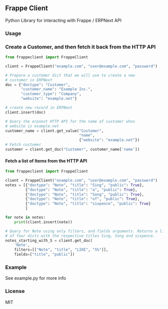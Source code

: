 ## Frappe Client

Python Library for interacting with Frappe / ERPNext API

### Usage

### Create a Customer, and then fetch it back from the HTTP API
```python
from frappeclient import FrappeClient

client = FrappeClient("example.com", "user@example.com", "password")

# Prepare a customer dict that we will use to create a new
# customer in ERPNext
doc = {"doctype": "Customer",
       "customer_name": "Example Inc.",
       "customer_type": "Company",
       "website": "example.net"}

# create new record in ERPNext
client.insert(doc)

# Query the erpnext HTTP API for the name of customer whos
# website is example.net
customer_name = client.get_value("Customer",
                                 "name",
                                 {"website": "example.net"})
# Fetch customer
customer = client.get_doc("Customer", customer_name['name'])
```

#### Fetch a list of Items from the HTTP API
```python
from frappeclient import FrappeClient

client = FrappeClient("example.com", "user@example.com", "password")
notes = [{"doctype": "Note", "title": "Sing", "public": True},
         {"doctype": "Note", "title": "a", "public": True},
         {"doctype": "Note", "title": "Song", "public": True},
         {"doctype": "Note", "title": "of", "public": True},
         {"doctype": "Note", "title": "sixpence", "public": True}
         ]

for note in notes:
    print(client.insert(note))

# Query for Note using only filters, and fields arguments. Returns a list
# of four dicts with the respective titles Sing, Song and sixpence.
notes_starting_with_S = client.get_doc(
    'Note',
    filters=[["Note", "title", "LIKE", "S%"]],
    fields=["title", "public"])
```


### Example

See example.py for more info

### License

MIT
